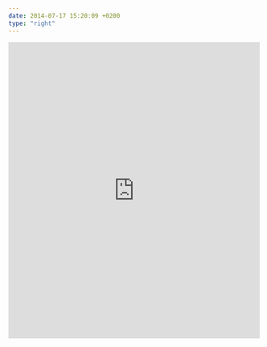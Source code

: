 ```yaml
---
date: 2014-07-17 15:20:09 +0200
type: "right"
---
```

<iframe src="https://www.facebook.com/plugins/post.php?href=https%3A%2F%2Fwww.facebook.com%2Fphoto.php%3Ffbid%3D531229357003541%26set%3Da.272256412900838.68734.100003494449349%26type%3D3&width=500" width="500" height="589" style="border:none;overflow:hidden" scrolling="no" frameborder="0" allowTransparency="true"></iframe>
